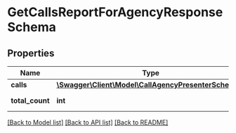# GetCallsReportForAgencyResponseSchema

## Properties
Name | Type | Description | Notes
------------ | ------------- | ------------- | -------------
**calls** | [**\Swagger\Client\Model\CallAgencyPresenterSchema[]**](CallAgencyPresenterSchema.md) |  | [optional] 
**total_count** | **int** | Количество звонков | [optional] 

[[Back to Model list]](../README.md#documentation-for-models) [[Back to API list]](../README.md#documentation-for-api-endpoints) [[Back to README]](../README.md)



